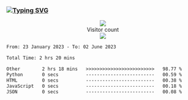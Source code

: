 ### <a href="https://git.io/typing-svg"><img src="https://readme-typing-svg.herokuapp.com?font=Fira+Code&pause=1000&width=435&lines=+Hi+%F0%9F%91%8B+There+is+Chenghow" alt="Typing SVG" /></a>
<p align="center"> 
  <img src="https://github-readme-stats.vercel.app/api?username=chenghow&show_icons=true"><br>
  Visitor count<br>
  <img src="https://profile-counter.glitch.me/chenghow/count.svg">
</p>

<!--START_SECTION:waka-->

```txt
From: 23 January 2023 - To: 02 June 2023

Total Time: 2 hrs 20 mins

Other        2 hrs 18 mins   >>>>>>>>>>>>>>>>>>>>>>>>>   98.77 %
Python       0 secs          -------------------------   00.59 %
HTML         0 secs          -------------------------   00.38 %
JavaScript   0 secs          -------------------------   00.18 %
JSON         0 secs          -------------------------   00.08 %
```

<!--END_SECTION:waka-->
